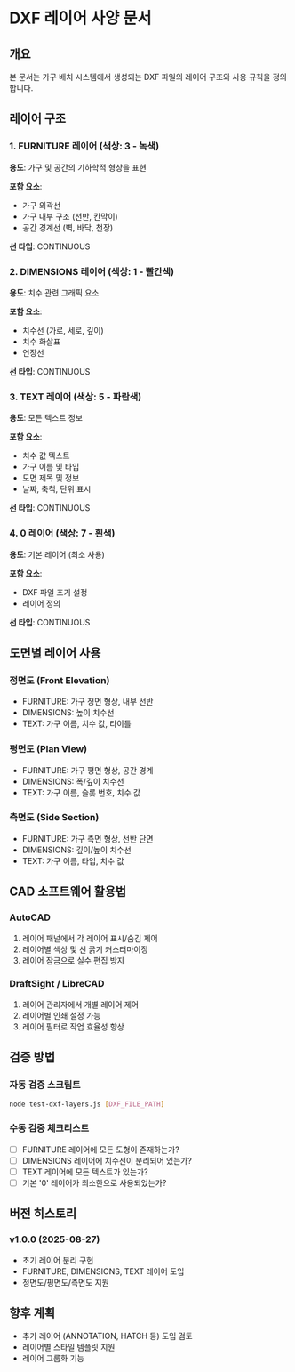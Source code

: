 # DXF 레이어 사양 문서

## 개요
본 문서는 가구 배치 시스템에서 생성되는 DXF 파일의 레이어 구조와 사용 규칙을 정의합니다.

## 레이어 구조

### 1. FURNITURE 레이어 (색상: 3 - 녹색)
**용도**: 가구 및 공간의 기하학적 형상을 표현

**포함 요소**:
- 가구 외곽선
- 가구 내부 구조 (선반, 칸막이)
- 공간 경계선 (벽, 바닥, 천장)

**선 타입**: CONTINUOUS

### 2. DIMENSIONS 레이어 (색상: 1 - 빨간색)
**용도**: 치수 관련 그래픽 요소

**포함 요소**:
- 치수선 (가로, 세로, 깊이)
- 치수 화살표
- 연장선

**선 타입**: CONTINUOUS

### 3. TEXT 레이어 (색상: 5 - 파란색)
**용도**: 모든 텍스트 정보

**포함 요소**:
- 치수 값 텍스트
- 가구 이름 및 타입
- 도면 제목 및 정보
- 날짜, 축척, 단위 표시

**선 타입**: CONTINUOUS

### 4. 0 레이어 (색상: 7 - 흰색)
**용도**: 기본 레이어 (최소 사용)

**포함 요소**:
- DXF 파일 초기 설정
- 레이어 정의

**선 타입**: CONTINUOUS

## 도면별 레이어 사용

### 정면도 (Front Elevation)
- FURNITURE: 가구 정면 형상, 내부 선반
- DIMENSIONS: 높이 치수선
- TEXT: 가구 이름, 치수 값, 타이틀

### 평면도 (Plan View)
- FURNITURE: 가구 평면 형상, 공간 경계
- DIMENSIONS: 폭/깊이 치수선
- TEXT: 가구 이름, 슬롯 번호, 치수 값

### 측면도 (Side Section)
- FURNITURE: 가구 측면 형상, 선반 단면
- DIMENSIONS: 깊이/높이 치수선
- TEXT: 가구 이름, 타입, 치수 값

## CAD 소프트웨어 활용법

### AutoCAD
1. 레이어 패널에서 각 레이어 표시/숨김 제어
2. 레이어별 색상 및 선 굵기 커스터마이징
3. 레이어 잠금으로 실수 편집 방지

### DraftSight / LibreCAD
1. 레이어 관리자에서 개별 레이어 제어
2. 레이어별 인쇄 설정 가능
3. 레이어 필터로 작업 효율성 향상

## 검증 방법

### 자동 검증 스크립트
```bash
node test-dxf-layers.js [DXF_FILE_PATH]
```

### 수동 검증 체크리스트
- [ ] FURNITURE 레이어에 모든 도형이 존재하는가?
- [ ] DIMENSIONS 레이어에 치수선이 분리되어 있는가?
- [ ] TEXT 레이어에 모든 텍스트가 있는가?
- [ ] 기본 '0' 레이어가 최소한으로 사용되었는가?

## 버전 히스토리

### v1.0.0 (2025-08-27)
- 초기 레이어 분리 구현
- FURNITURE, DIMENSIONS, TEXT 레이어 도입
- 정면도/평면도/측면도 지원

## 향후 계획
- 추가 레이어 (ANNOTATION, HATCH 등) 도입 검토
- 레이어별 스타일 템플릿 지원
- 레이어 그룹화 기능